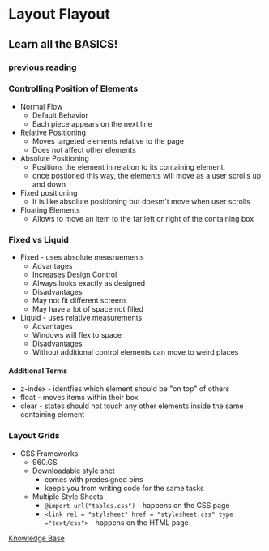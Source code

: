 # Layout Flayout
## Learn all the BASICS!

### [previous reading](class-04.md)

### Controlling Position of Elements

- Normal Flow
  - Default Behavior
  - Each piece appears on the next line 
- Relative Positioning
  - Moves targeted elements relative to the page
  - Does not affect other elements
- Absolute Positioning
  - Positions the element in relation to its containing element.
  - once postioned this way, the elements will move as a user scrolls up and down
- Fixed positioning
  - It is like absolute positioning but doesm't move when user scrolls
- Floating Elements
  - Allows to move an item to the far left or right of the containing box

### Fixed vs Liquid

- Fixed - uses absolute measruements
  - Advantages
  - Increases Design Control
  - Always looks exactly as designed
  - Disadvantages
  - May not fit different screens
  - May have a lot of space not filled
- Liquid - uses relative measurements
  - Advantages
  - Windows will flex to space
  - Disadvantages
  - Without additional control elements can move to weird places

#### Additional Terms
- z-index - identfies which element should be "on top" of others
- float - moves items within their box
- clear - states should not touch any other elements inside the same containing element

### Layout Grids
- CSS Frameworks
  - 960.GS
  - Downloadable style shet
    - comes with predesigned bins
    - keeps you from writing code for the same tasks
  - Multiple Style Sheets
    - `@import url("tables.css")` - happens on the CSS page
    - `<link rel = "stylsheet" href = "stylesheet.css" type ="text/css">` - happens on the HTML page
    
[Knowledge Base](README.md)